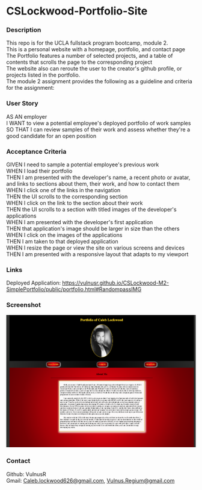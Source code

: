 # CSLockwood-Portfolio-Site


### Description
This repo is for the UCLA fullstack program bootcamp, module 2. <br>
This is a personal website with a homepage, portfolio, and contact page<br>
The Portfolio features a number of selected projects, and a table of contents that scrolls the page to the corresponding project<br>
The website also can reroute the user to the creator's github profile, or projects listed in the portfolio.<br>
The module 2 assignment provides the following as a guideline and criteria for the assignment:


### User Story
AS AN employer<br>
I WANT to view a potential employee's deployed portfolio of work samples<br>
SO THAT I can review samples of their work and assess whether they're a good candidate for an open position<br>


### Acceptance Criteria
GIVEN I need to sample a potential employee's previous work<br>
WHEN I load their portfolio<br>
THEN I am presented with the developer's name, a recent photo or avatar, and links to sections about them, their work, and how to contact them<br>
WHEN I click one of the links in the navigation<br>
THEN the UI scrolls to the corresponding section<br>
WHEN I click on the link to the section about their work<br>
THEN the UI scrolls to a section with titled images of the developer's applications<br>
WHEN I am presented with the developer's first application<br>
THEN that application's image should be larger in size than the others<br>
WHEN I click on the images of the applications<br>
THEN I am taken to that deployed application<br>
WHEN I resize the page or view the site on various screens and devices<br>
THEN I am presented with a responsive layout that adapts to my viewport


### Links

Deployed Application: https://vulnusr.github.io/CSLockwood-M2-SimplePortfolio/public/portfolio.html#RandompassIMG


### Screenshot

![Screen Shot of the Module 2 project a portfolio homepage](./assets/Images/READMEss.png "Module 2 homepage")

### Contact

Github: VulnusR<br>
Gmail: Caleb.lockwood626@gmail.com, Vulnus.Regium@gmail.com